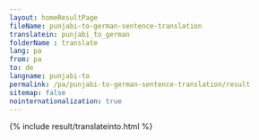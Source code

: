 ```yaml
---
layout: homeResultPage
fileName: punjabi-to-german-sentence-translation
translatein: punjabi_to_german
folderName : translate
lang: pa
from: pa
to: de
langname: punjabi-to
permalink: /pa/punjabi-to-german-sentence-translation/result
sitemap: false
nointernationalization: true
---
```

{% include result/translateinto.html %}

<script src="/js/result/translation.js" data-foldername="{{page.folderName}}" data-lang="{{page.lang}}"></script>
